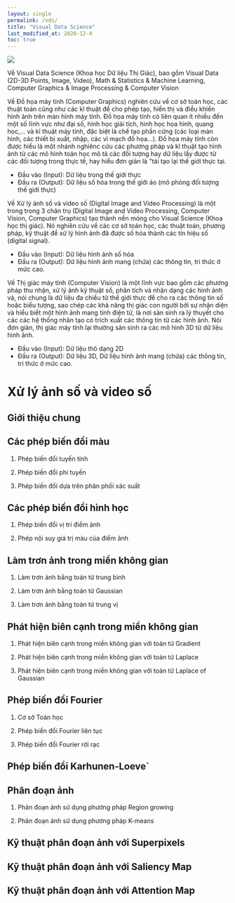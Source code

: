 ```yaml
---
layout: single
permalink: /vds/
title: "Visual Data Science"
last_modified_at: 2020-12-4
toc: true
---
```


<p><img src="{{site.baseurl}}/assets/img/vds.jpg"></p>

Về Visual Data Science (Khoa học Dữ liệu Thị Giác), bao gồm Visual Data (2D-3D Points, Image, Video), Math & Statistics & Machine Learning, Computer Graphics & Image Processing & Computer Vision

Về Đồ họa máy tính (Computer Graphics) nghiên cứu về cơ sở toán học, các thuật toán cũng như các kĩ thuật để cho phép tạo, hiển thị và điều khiển hình ảnh trên màn hình máy tính. Đồ họa máy tính có liên quan ít nhiều đến một số lĩnh vực như đại số, hình học giải tích, hình học họa hình, quang học,... và kĩ thuật máy tính, đặc biệt là chế tạo phần cứng (các loại màn hình, các thiết bị xuất, nhập, các vỉ mạch đồ họa...). Đồ họa máy tính còn được hiểu là một nhánh nghiênc cứu các phương pháp và kĩ thuật tạo hình ảnh từ các mô hình toán học mô tả các đối tượng hay dữ liệu lấy được từ các đối tượng trong thực tế, hay hiểu đơn giản là "tái tạo lại thế giới thực tại.
- Đầu vào (Input): Dữ liệu trong thế giới thực
- Đầu ra (Output): Dữ liệu số hóa trong thế giới ảo (mô phỏng đối tượng thế giới thực)

Về Xử lý ảnh số và video số (Digital Image and Video Processing) là một trong trong 3 chân trụ (Digital Image and Video Processing, Computer Vision, Computer Graphics) tạo thành nền móng cho Visual Science (Khoa học thị giác). Nó nghiên cứu về các cơ sở toán học, các thuật toán, phương pháp, kỹ thuật để xử lý hình ảnh đã được số hóa thành các tín hiệu số (digital signal).
- Đầu vào (Input): Dữ liệu hình ảnh số hóa
- Đầu ra (Output): Dữ liệu hình ảnh mang (chứa) các thông tin, tri thức ở mức cao.

Về Thị giác máy tính (Computer Vision) là một lĩnh vực bao gồm các phương pháp thu nhận, xử lý ảnh kỹ thuật số, phân tích và nhận dạng các hình ảnh và, nói chung là dữ liệu đa chiều từ thế giới thực để cho ra các thông tin số hoặc biểu tượng, sao chép các khả năng thị giác con người bởi sự nhận diện và hiểu biết một hình ảnh mang tính điện tử, là nơi sản sinh ra lý thuyết cho các các hệ thống nhân tạo có trích xuất các thông tin từ các hình ảnh. Nói đơn giản, thị giác máy tính lại thường sản sinh ra các mô hình 3D từ dữ liệu hình ảnh.
- Đầu vào (Input):  Dữ liệu thô dạng 2D 
- Đầu ra (Output):  Dữ liệu 3D, Dữ liệu hình ảnh mang (chứa) các thông tin, tri thức ở mức cao.

# Xử lý ảnh số và video số

## Giới thiệu chung

## Các phép biến đổi màu

1. Phép biến đổi tuyến tính

2. Phép biến đổi phi tuyến

3. Phép biến đổi dựa trên phân phối xác suất

## Các phép biến đổi hình học

1. Phép biến đổi vị trí điểm ảnh

2. Phép nội suy giá trị màu của điểm ảnh

## Làm trơn ảnh trong miền không gian

1. Làm trơn ảnh bằng toán tử trung bình

2. Làm trơn ảnh bằng toán tử Gaussian

3. Làm trơn ảnh bằng toán tử trung vị

## Phát hiện biên cạnh trong miền không gian

1. Phát hiện biên cạnh trong miền không gian với toán tử Gradient

2. Phát hiện biên cạnh trong miền không gian với toán tử Laplace

3. Phát hiện biên cạnh trong miền không gian với toán tử Laplace of Gaussian

## Phép biến đổi Fourier

1. Cơ sở Toán học

2. Phép biển đổi Fourier liên tục

2. Phép biến đổi Fourier rời rạc

## Phép biến đổi Karhunen-Loeve`

## Phân đoạn ảnh

1. Phân đoạn ảnh sử dụng phương pháp Region growing

2. Phân đoạn ảnh sử dụng phương pháp K-means

## Kỹ thuật phân đoạn ảnh với Superpixels

## Kỹ thuật phân đoạn ảnh với Saliency Map

## Kỹ thuật phân đoạn ảnh với Attention Map

